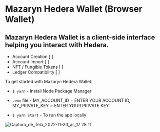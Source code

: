 # Mazaryn Hedera Wallet (Browser Wallet)

## Mazaryn Hedera Wallet is a client-side interface helping you interact with Hedera.

* Account Creation [ ] 
* Account Import [ ] 
* NFT / Fungible Tokens [ ] 
* Ledger Compatibility [ ] 


To get started with Mazaryn Hedera Wallet:


* `$ yarn` - Install Node Package Manager

* `.env` file -  MY_ACCOUNT_ID = ENTER YOUR ACCOUNT ID, MY_PRIVATE_KEY = ENTER YOUR PRIVATE KEY 

* `$ yarn start` - To run the app locally


![Captura_de_Tela_2022-11-20_as_17 28 11](https://user-images.githubusercontent.com/59366270/202999568-7ccf0be0-c9d8-468f-bf67-62ff64a7fd28.jpg)




